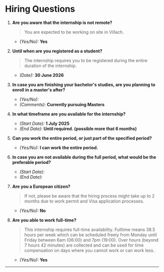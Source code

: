 # Hiring Questions

1. **Are you aware that the internship is not remote?**  
   > You are expected to be working on site in Villach.  
   - *(Yes/No):* **Yes**

2. **Until when are you registered as a student?**  
   > The internship requires you to be registered during the entire duration of the internship.  
   - *(Date):* **30 June 2026**

3. **In case you are finishing your bachelor's studies, are you planning to enroll in a master's after?**  
   - *(Yes/No):*  
   - *(Comments):* **Currently pursuing Masters**

4. **In what timeframe are you available for the internship?**  
   - *(Start Date):*  **1 July 2025**
   - *(End Date):*  **Until required. (possible more that 6 months)**

5. **Can you work the entire period, or just part of the specified period?**  
   - *(Yes/No):* **I can work the entire period.**

6. **In case you are not available during the full period, what would be the preferable period?**  
   - *(Start Date):*  
   - *(End Date):*  

7. **Are you a European citizen?**  
   > If not, please be aware that the hiring process might take up to 2 months due to work permit and Visa application processes.  
   - *(Yes/No):*  **No**

8. **Are you able to work full-time?**  
   > This internship requires full-time availability. Fulltime means 38.5 hours per week which can be scheduled freely from Monday until Friday between 6am (06:00) and 7pm (19:00). Over hours (beyond 7 hours 42 minutes) are collected and can be used for time compensation on days where you cannot work or can work less.
   - *(Yes/No):* **Yes**
---
